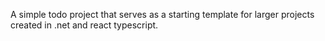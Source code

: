 A simple todo project that serves as a starting template for larger projects created in .net and react typescript.
